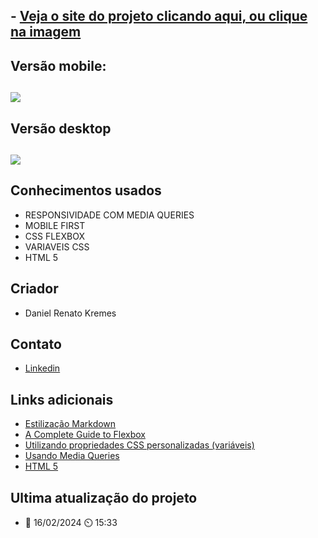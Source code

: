 ## - [Veja o site do projeto clicando aqui, ou clique na imagem](https://projeto-receita-hazel.vercel.app/)

## Versão mobile:
## [![](https://github.com/DanielKremes/projeto_receita/assets/145404663/92252272-abc0-4268-95d2-d7b64c939b1c)](https://projeto-receita-hazel.vercel.app/)

## Versão desktop
## [![](https://github.com/DanielKremes/projeto_receita/assets/145404663/a536c168-0f46-4958-92f7-fc02e271aadb)](https://projeto-receita-hazel.vercel.app/)

## Conhecimentos usados
- RESPONSIVIDADE COM MEDIA QUERIES
- MOBILE FIRST
- CSS FLEXBOX
- VARIAVEIS CSS
- HTML 5
## Criador 
- Daniel Renato Kremes
## Contato
- [Linkedin](https://www.linkedin.com/in/daniel-kremes-94919227b/)
## Links adicionais
- [Estilização Markdown](https://gist.github.com/AlexandreQuintela/168e6fa0b6fc5c740c8658c9a5086914)
- [A Complete Guide to Flexbox](https://css-tricks.com/snippets/css/a-guide-to-flexbox/)
- [Utilizando propriedades CSS personalizadas (variáveis)](https://developer.mozilla.org/pt-BR/docs/Web/CSS/Using_CSS_custom_properties)
- [Usando Media Queries](https://developer.mozilla.org/pt-BR/docs/Web/CSS/CSS_media_queries/Using_media_queries)
- [HTML 5](https://www.w3schools.com/html/)
## Ultima atualização do projeto
- 📆 16/02/2024 ⏲️ 15:33
